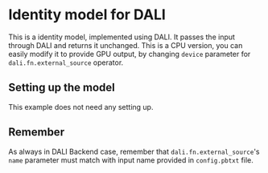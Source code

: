 # Identity model for DALI

This is a identity model, implemented using DALI.
It passes the input through DALI and returns it unchanged.
This is a CPU version, you can easily modify it to provide GPU output,
by changing `device` parameter for `dali.fn.external_source` operator.

## Setting up the model

This example does not need any setting up.

## Remember

As always in DALI Backend case, remember that `dali.fn.external_source`'s `name` parameter must match
with input name provided in `config.pbtxt` file. 